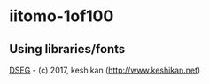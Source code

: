 # iitomo-1of100

## Using libraries/fonts

[DSEG](https://www.keshikan.net/fonts-e.html) - (c) 2017, keshikan (<http://www.keshikan.net>)
